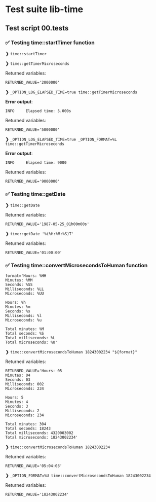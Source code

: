 # Test suite lib-time

## Test script 00.tests

### ✅ Testing time::startTimer function

❯ `time::startTimer`

❯ `time::getTimerMicroseconds`

Returned variables:

```text
RETURNED_VALUE='2000000'
```

❯ `_OPTION_LOG_ELAPSED_TIME=true time::getTimerMicroseconds`

**Error output**:

```text
INFO     Elapsed time: 5.000s
```

Returned variables:

```text
RETURNED_VALUE='5000000'
```

❯ `_OPTION_LOG_ELAPSED_TIME=true _OPTION_FORMAT=%L time::getTimerMicroseconds`

**Error output**:

```text
INFO     Elapsed time: 9000
```

Returned variables:

```text
RETURNED_VALUE='9000000'
```

### ✅ Testing time::getDate

❯ `time::getDate`

Returned variables:

```text
RETURNED_VALUE='1987-05-25_01h00m00s'
```

❯ `time::getDate '%(%H:%M:%S)T'`

Returned variables:

```text
RETURNED_VALUE='01:00:00'
```

### ✅ Testing time::convertMicrosecondsToHuman function

```text
format='Hours: %HH
Minutes: %MM
Seconds: %SS
Milliseconds: %LL
Microseconds: %UU

Hours: %h
Minutes: %m
Seconds: %s
Milliseconds: %l
Microseconds: %u

Total minutes: %M
Total seconds: %S
Total milliseconds: %L
Total microseconds: %U'
```

❯ `time::convertMicrosecondsToHuman 18243002234 "${format}"`

Returned variables:

```text
RETURNED_VALUE='Hours: 05
Minutes: 04
Seconds: 03
Milliseconds: 002
Microseconds: 234

Hours: 5
Minutes: 4
Seconds: 3
Milliseconds: 2
Microseconds: 234

Total minutes: 304
Total seconds: 18243
Total milliseconds: 4320003002
Total microseconds: 18243002234'
```

❯ `time::convertMicrosecondsToHuman 18243002234`

Returned variables:

```text
RETURNED_VALUE='05:04:03'
```

❯ `_OPTION_FORMAT=%U time::convertMicrosecondsToHuman 18243002234`

Returned variables:

```text
RETURNED_VALUE='18243002234'
```


